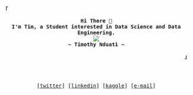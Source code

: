 <!-- timothynn's Aesthetic GitHub Profile -->
<div align="justify">

<!-- Profile -->
<p align="left"><strong><samp>「</samp></strong></p>
  <p align="center">
    <samp>
      <b>
        Hi There 👋
      <br>
        I'm Tim, a Student interested in Data Science and Data Engineering.
      </b>
      <br>
        <image src="https://readme-typing-svg.herokuapp.com?font=Iosevka&size=16&color=a6e3a1&center=true&width=410&height=45&lines=I+code+beautiful+and+aesthetic+programs.">
      <br>
      <b>
        ~ Timothy Nduati ~
      </b>
    </samp>
  </p>
<p align="right"><strong><samp>」</samp></strong></p>

<br><br>

  
 <!-- Contact Me -->
<p align="center">
  <samp>
    [<a href="https://twitter.com/im4_tim">twitter</a>]
    [<a href="https://www.linkedin.com/in/timothynn/">linkedin</a>]
    [<a href="https://kaggle.com/timothynn">kaggle</a>]
<!--     [<a href="https://open.spotify.com/user/ekazfabw073ezlpum4qlcze2b?si=db69a0ccf47243d5">spotify</a>] -->
    [<a href="mailto:timothynn08@gmail.com">e-mail</a>]
    
    
  </samp>
</p>

  
<!-- <details>
<summary><samp><b>More Info</b></samp></summary>

 -->


<!-- <h2></h2><br> -->

<!-- Profile Views Badge -->
<!-- <p align="center">
  <samp>
  <a href="#--------">
    <img src="https://komarev.com/ghpvc/?username=timothynn&label=Profile+Views&color=grey" alt="profile views" /> 
  </a>
  </samp>
</p>
 -->
<!-- Github Trophy -->
<!-- <div align="center">
  <table>
    <tr>
      <td><a href="#--------"><img align="center" alt="GitHub Trophy" src="https://github-trophies.vercel.app/?username=timothynn&rank=SECRET,SSS,SS,S,AAA,AA,A&row=2&column=3&margin-w=15&margin-h=15&no-frame=true&theme=nord&bg_color=1e1e2e&text_color=cdd6f4&icon_color=cba6f7&title_color=94e2d5"></a></td>
    </tr>
  </table>
</div> -->

<!-- Github Stats -->
<!-- <div align="center">
  <table>
    <tr>
      <td><a href="#--------"><img height="140px" align="center" alt="GitHub Stats" src="https://github-readme-stats.vercel.app/api?username=timothynn&count_private=true&show_icons=true&include_all_commits=true&line_height=21&hide_border=true&bg_color=1e1e2e&text_color=cdd6f4&icon_color=cba6f7&title_color=94e2d5"/></a></td>
      <td><a href="#--------"><img height="140px" align="center" alt="Top Languages" src="https://github-readme-stats.vercel.app/api/top-langs/?username=timothynn&layout=compact&line_height=21&hide_border=true&bg_color=1e1e2e&text_color=cdd6f4&icon_color=cba6f7&title_color=94e2d5"/></a></td>
    </tr>
  </table>
</div> -->

</details>
</div>






































<!--  <a href="#">
  <img align="center" src="https://github.com/timothynn/timothynn/blob/main/header.png">
</a>

##### 

<p align="center">
Welcome to my profile. I'm a student pursing Computer Science. I'm interested Data Engineering. I mainly focus on Machine Learning, Feature Engineering, Time Series ETL Pipelines and CI/CD Pipelines, Data Warehousing and Data Lakes. 
<p>

<p>
 <a href="#">
   <img width="50%" align="center" src="https://github-readme-stats.vercel.app/api?username=timothynn&show_icons=true&layout=compact&hide_border=True&theme=github_dark&hide_title=true" />
 </a>
 <a href="#">
   <img width="48%" align="center" src="https://github-readme-stats.vercel.app/api/top-langs/?username=timothynn&layout=compact&hide_border=True&show_icons=true&theme=github_dark" />
 </a>
</p>

<p align="center">
 <a href="#" >
   <img align="center" src="https://streak-stats.demolab.com/?user=timothynn&theme=tokyonight_duo&hide_border=true" />
 </a>
</p>

<p align="end">
 <b>"We become what we think about", </b>
 <i>Earl Nightingale.</i>
</p>
 -->

<!--


[![Tim's GitHub stats](https://github-readme-stats.vercel.app/api?username=timothynn&show_icons=false&hide_border=True&theme=github_dark&hide_title=true)]() 
[![Languages](https://github-readme-stats.vercel.app/api/top-langs/?username=timothynn&layout=compact&hide_border=True&show_icons=true&theme=github_dark)]()

**timoluxinne/timoluxinne** is a ✨ _special_ ✨ repository because its `README.md` (this file) appears on your GitHub profile.
https://open.spotify.com/user/ekazfabw073ezlpum4qlcze2b?si=c0d2be08bd014fd3
Here are some ideas to get you started:

- 🔭 I’m currently working on ...
- 🌱 I’m currently learning ...
- 👯 I’m looking to collaborate on ...
- 🤔 I’m looking for help with ...
- 💬 Ask me about ...
- 📫 How to reach me: ...
- 😄 Pronouns: ...
- ⚡ Fun fact: ...
-->
